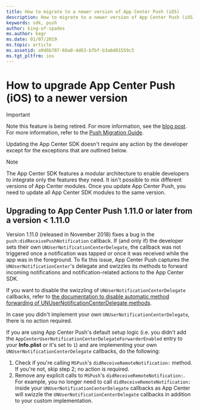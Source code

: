 ```yaml
---
title: How to migrate to a newer version of App Center Push (iOS)
description: How to migrate to a newer version of App Center Push (iOS)
keywords: sdk, push
author: king-of-spades
ms.author: kegr
ms.date: 01/07/2019
ms.topic: article
ms.assetid: a9d6b787-68a0-4d63-b7bf-b3a6d01559c5
ms.tgt_pltfrm: ios
---
```


# How to upgrade App Center Push (iOS) to a newer version
> [!IMPORTANT]
> Note this feature is being retired. For more information, see the [blog post](https://devblogs.microsoft.com/appcenter/app-center-mbaas-retirement/). For more information, refer to the [Push Migration Guide](~/migration/push/index.md).

Updating the App Center SDK doesn't require any action by the developer except for the exceptions that are outlined below.

> [!NOTE]
> The App Center SDK features a modular architecture to enable developers to integrate only the features they need. It isn't possible to mix different versions of App Center modules. Once you update App Center Push, you need to update all App Center SDK modules to the same version.

## Upgrading to App Center Push 1.11.0 or later from a version < 1.11.0

Version 1.11.0 (released in November 2018) fixes a bug in the `push:didReceivePushNotification` callback. If (and only if) the developer sets their own `UNUserNotificationCenterDelegate`, the callback was not triggered once a notification was tapped or once it was received while the app was in the foreground. To fix this issue, App Center Push captures the `UNUserNotificationCenter`'s delegate and swizzles its methods to forward incoming notifications and notification-related actions to the App Center SDK.

If you want to disable the swizzling of `UNUserNotificationCenterDelegate` callbacks, refer to [the documentation to disable automatic method forwarding of UNUserNotificationCenterDelegate methods](~/sdk/push/ios.md#user-notification-center-delegate).

In case you didn't implement your own `UNUserNotificationCenterDelegate`, there is no action required.

If you are using App Center Push's default setup logic (i.e. you didn't add the `AppCenterUserNotificationCenterDelegateForwarderEnabled` entry to your **Info.plist** or it's set to `1`) and are implementing your own `UNUserNotificationCenterDelegate` callbacks, do the following:

1. Check if you're calling `MSPush`'s `didReceiveRemoteNotification:` method. If you're not, skip step 2; no action is required.
2. Remove any explicit calls to `MSPush`'s `didReceiveRemoteNotification:`. For example, you no longer need to call `didReceiveRemoteNotification:` inside your `UNUserNotificationCenterDelegate` callbacks as App Center will swizzle the `UNUserNotificationCenterDelegate` callbacks in addition to your custom implementation.

